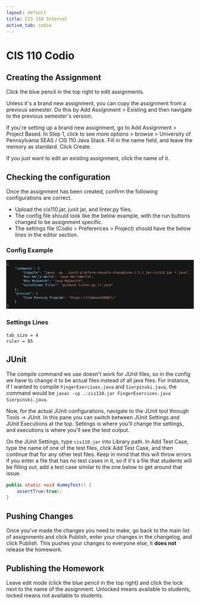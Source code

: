 ```yaml
---
layout: default
title: CIS 110 Internal
active_tab: codio
---
```


# CIS 110 Codio

## Creating the Assignment
Click the blue pencil in the top right to edit assignments.

Unless it's a brand new assignment, you can copy the assignment from a previous semester. Do this by Add Assignment > Existing and then navigate to the previous semester's version.

If you're setting up a brand new assignment, go to Add Assignment > Project Based. In Step 1, click to see more options > browse > University of Pennsylvania SEAS / CIS 110 Java Stack. Fill in the name field, and leave the memory as standard. Click Create.

If you just want to edit an existing assignment, click the name of it.

## Checking the configuration

Once the assignment has been created, confirm the following configurations are correct.
- Upload the cis110.jar, junit jar, and linter.py files. 
- The config file should look like the below example, with the run buttons changed to be assignment specific.
- The settings file (Codio > Preferences > Project) should have the below lines in the editor section.

### Config Example

![config code](../hw_options/config_example.png)

### Settings Lines
```
tab_size = 4
ruler = 85
```

## JUnit
The compile command we use doesn't work for JUnit files, so in the config we have to change it to be actual files instead of all java files. For instance, if I wanted to compile `FingerExercises.java` and `Sierpinski.java`, the command would be `javac -cp .:cis110.jar FingerExercises.java Sierpinski.java`.

Now, for the actual JUnit configurations, navigate to the JUnit tool through Tools -> JUnit. In this pane you can switch between JUnit Settings and JUnit Executions at the top. Settings is where you'll change the settings, and executions is where you'll see the test output. 

On the JUnit Settings, type `cis110.jar` into Library path. In Add Test Case, type the name of one of the test files, click Add Test Case, and then continue that for any other test files. Keep in mind that this will throw errors if you enter a file that has no test cases in it, so if it's a file that students will be filling out, add a test case similar to the one below to get around that issue.

```Java
public static void dummyTest() {
    assertTrue(true);
}
```

## Pushing Changes
Once you've made the changes you need to make, go back to the main list of assignments and click Publish, enter your changes in the changelog, and click Publish. This pushes your changes to everyone else, it **does not** release the homework.

## Publishing the Homework
Leave edit mode (click the blue pencil in the top right) and click the lock next to the name of the assignment. Unlocked means available to students, locked means not available to students.